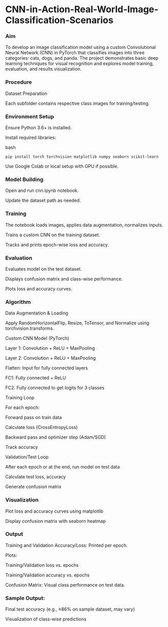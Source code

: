 # CNN-in-Action-Real-World-Image-Classification-Scenarios
### Aim
To develop an image classification model using a custom Convolutional Neural Network (CNN) in PyTorch that classifies images into three categories: cats, dogs, and panda. The project demonstrates basic deep learning techniques for visual recognition and explores model training, evaluation, and results visualization.

### Procedure
Dataset Preparation

Each subfolder contains respective class images for training/testing.

### Environment Setup

Ensure Python 3.6+ is installed.

Install required libraries:

bash
```
pip install torch torchvision matplotlib numpy seaborn scikit-learn
```
Use Google Colab or local setup with GPU if possible.

### Model Building

Open and run cnn.ipynb notebook.

Update the dataset path as needed.

### Training

The notebook loads images, applies data augmentation, normalizes inputs.

Trains a custom CNN on the training dataset.

Tracks and prints epoch-wise loss and accuracy.

### Evaluation

Evaluates model on the test dataset.

Displays confusion matrix and class-wise performance.

Plots loss and accuracy curves.

### Algorithm
Data Augmentation & Loading

Apply RandomHorizontalFlip, Resize, ToTensor, and Normalize using torchvision.transforms.

Custom CNN Model (PyTorch)

Layer 1: Convolution + ReLU + MaxPooling

Layer 2: Convolution + ReLU + MaxPooling

Flatten: Input for fully connected layers

FC1: Fully connected + ReLU

FC2: Fully connected to get logits for 3 classes

Training Loop

For each epoch:

Forward pass on train data

Calculate loss (CrossEntropyLoss)

Backward pass and optimizer step (Adam/SGD)

Track accuracy

Validation/Test Loop

After each epoch or at the end, run model on test data

Calculate test loss, accuracy

Generate confusion matrix

### Visualization

Plot loss and accuracy curves using matplotlib

Display confusion matrix with seaborn heatmap

### Output
Training and Validation Accuracy/Loss: Printed per epoch.

Plots:

Training/Validation loss vs. epochs

Training/Validation accuracy vs. epochs

Confusion Matrix: Visual class performance on test data.

### Sample Output:

Final test accuracy (e.g., ≈86% on sample dataset, may vary)

Visualization of class-wise predictions
